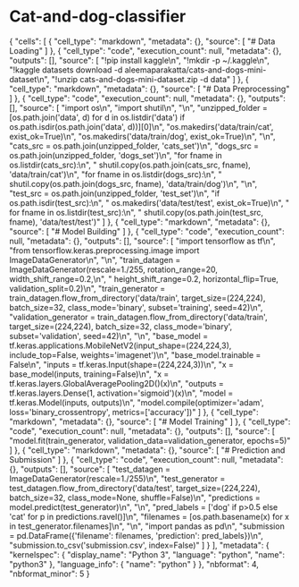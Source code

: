 # Cat-and-dog-classifier
{
 "cells": [
  {
   "cell_type": "markdown",
   "metadata": {},
   "source": [
    "# Data Loading"
   ]
  },
  {
   "cell_type": "code",
   "execution_count": null,
   "metadata": {},
   "outputs": [],
   "source": [
    "!pip install kaggle\n",
    "!mkdir -p ~/.kaggle\n",
    "!kaggle datasets download -d aleemaparakatta/cats-and-dogs-mini-dataset\n",
    "!unzip cats-and-dogs-mini-dataset.zip -d data"
   ]
  },
  {
   "cell_type": "markdown",
   "metadata": {},
   "source": [
    "# Data Preprocessing"
   ]
  },
  {
   "cell_type": "code",
   "execution_count": null,
   "metadata": {},
   "outputs": [],
   "source": [
    "import os\n",
    "import shutil\n",
    "\n",
    "unzipped_folder = [os.path.join('data', d) for d in os.listdir('data') if os.path.isdir(os.path.join('data', d))][0]\n",
    "os.makedirs('data/train/cat', exist_ok=True)\n",
    "os.makedirs('data/train/dog', exist_ok=True)\n",
    "\n",
    "cats_src = os.path.join(unzipped_folder, 'cats_set')\n",
    "dogs_src = os.path.join(unzipped_folder, 'dogs_set')\n",
    "for fname in os.listdir(cats_src):\n",
    "    shutil.copy(os.path.join(cats_src, fname), 'data/train/cat')\n",
    "for fname in os.listdir(dogs_src):\n",
    "    shutil.copy(os.path.join(dogs_src, fname), 'data/train/dog')\n",
    "\n",
    "test_src = os.path.join(unzipped_folder, 'test_set')\n",
    "if os.path.isdir(test_src):\n",
    "    os.makedirs('data/test/test', exist_ok=True)\n",
    "    for fname in os.listdir(test_src):\n",
    "        shutil.copy(os.path.join(test_src, fname), 'data/test/test')"
   ]
  },
  {
   "cell_type": "markdown",
   "metadata": {},
   "source": [
    "# Model Building"
   ]
  },
  {
   "cell_type": "code",
   "execution_count": null,
   "metadata": {},
   "outputs": [],
   "source": [
    "import tensorflow as tf\n",
    "from tensorflow.keras.preprocessing.image import ImageDataGenerator\n",
    "\n",
    "train_datagen = ImageDataGenerator(rescale=1./255, rotation_range=20, width_shift_range=0.2,\n",
    "                                   height_shift_range=0.2, horizontal_flip=True, validation_split=0.2)\n",
    "train_generator = train_datagen.flow_from_directory('data/train', target_size=(224,224), batch_size=32, class_mode='binary', subset='training', seed=42)\n",
    "validation_generator = train_datagen.flow_from_directory('data/train', target_size=(224,224), batch_size=32, class_mode='binary', subset='validation', seed=42)\n",
    "\n",
    "base_model = tf.keras.applications.MobileNetV2(input_shape=(224,224,3), include_top=False, weights='imagenet')\n",
    "base_model.trainable = False\n",
    "inputs = tf.keras.Input(shape=(224,224,3))\n",
    "x = base_model(inputs, training=False)\n",
    "x = tf.keras.layers.GlobalAveragePooling2D()(x)\n",
    "outputs = tf.keras.layers.Dense(1, activation='sigmoid')(x)\n",
    "model = tf.keras.Model(inputs, outputs)\n",
    "model.compile(optimizer='adam', loss='binary_crossentropy', metrics=['accuracy'])"
   ]
  },
  {
   "cell_type": "markdown",
   "metadata": {},
   "source": [
    "# Model Training"
   ]
  },
  {
   "cell_type": "code",
   "execution_count": null,
   "metadata": {},
   "outputs": [],
   "source": [
    "model.fit(train_generator, validation_data=validation_generator, epochs=5)"
   ]
  },
  {
   "cell_type": "markdown",
   "metadata": {},
   "source": [
    "# Prediction and Submission"
   ]
  },
  {
   "cell_type": "code",
   "execution_count": null,
   "metadata": {},
   "outputs": [],
   "source": [
    "test_datagen = ImageDataGenerator(rescale=1./255)\n",
    "test_generator = test_datagen.flow_from_directory('data/test', target_size=(224,224), batch_size=32, class_mode=None, shuffle=False)\n",
    "predictions = model.predict(test_generator)\n",
    "\n",
    "pred_labels = ['dog' if p>0.5 else 'cat' for p in predictions.ravel()]\n",
    "filenames = [os.path.basename(x) for x in test_generator.filenames]\n",
    "\n",
    "import pandas as pd\n",
    "submission = pd.DataFrame({'filename': filenames, 'prediction': pred_labels})\n",
    "submission.to_csv('submission.csv', index=False)"
   ]
  }
 ],
 "metadata": {
  "kernelspec": {
   "display_name": "Python 3",
   "language": "python",
   "name": "python3"
  },
  "language_info": {
   "name": "python"
  }
 },
 "nbformat": 4,
 "nbformat_minor": 5
}
